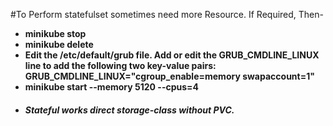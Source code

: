 #To Perform statefulset sometimes need more Resource. If Required, Then-

* **minikube stop**
* **minikube delete**
* **Edit the /etc/default/grub file. Add or edit the GRUB_CMDLINE_LINUX line to add the following two key-value pairs:
GRUB_CMDLINE_LINUX="cgroup_enable=memory swapaccount=1"**
* **minikube start --memory 5120 --cpus=4**
* ##### **_Stateful works direct storage-class without PVC._**